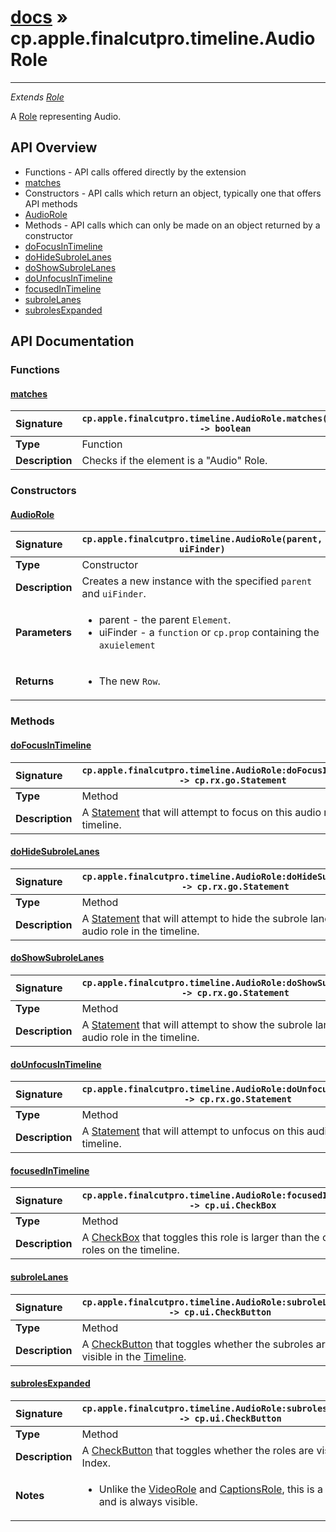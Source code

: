 # [docs](index.md) » cp.apple.finalcutpro.timeline.AudioRole
---

*Extends [Role](cp.apple.finalcutpro.timeline.Role.md)*

A [Role](cp.apple.finalcutpro.timeline.Role.md) representing Audio.

## API Overview
* Functions - API calls offered directly by the extension
 * [matches](#matches)
* Constructors - API calls which return an object, typically one that offers API methods
 * [AudioRole](#audiorole)
* Methods - API calls which can only be made on an object returned by a constructor
 * [doFocusInTimeline](#dofocusintimeline)
 * [doHideSubroleLanes](#dohidesubrolelanes)
 * [doShowSubroleLanes](#doshowsubrolelanes)
 * [doUnfocusInTimeline](#dounfocusintimeline)
 * [focusedInTimeline](#focusedintimeline)
 * [subroleLanes](#subrolelanes)
 * [subrolesExpanded](#subrolesexpanded)

## API Documentation

### Functions

#### [matches](#matches)
| <span style="float: left;">**Signature**</span> | <span style="float: left;">`cp.apple.finalcutpro.timeline.AudioRole.matches(element) -> boolean` </span>                                                          |
| -----------------------------------------------------|---------------------------------------------------------------------------------------------------------|
| **Type**                                             | Function |
| **Description**                                      | Checks if the element is a "Audio" Role. |

### Constructors

#### [AudioRole](#audiorole)
| <span style="float: left;">**Signature**</span> | <span style="float: left;">`cp.apple.finalcutpro.timeline.AudioRole(parent, uiFinder)` </span>                                                          |
| -----------------------------------------------------|---------------------------------------------------------------------------------------------------------|
| **Type**                                             | Constructor |
| **Description**                                      | Creates a new instance with the specified `parent` and `uiFinder`. |
| **Parameters**                                       | <ul><li>parent - the parent <code>Element</code>.</li><li>uiFinder - a <code>function</code> or <code>cp.prop</code> containing the <code>axuielement</code></li></ul> |
| **Returns**                                          | <ul><li>The new <code>Row</code>.</li></ul> |

### Methods

#### [doFocusInTimeline](#dofocusintimeline)
| <span style="float: left;">**Signature**</span> | <span style="float: left;">`cp.apple.finalcutpro.timeline.AudioRole:doFocusInTimeline() -> cp.rx.go.Statement` </span>                                                          |
| -----------------------------------------------------|---------------------------------------------------------------------------------------------------------|
| **Type**                                             | Method |
| **Description**                                      | A [Statement](cp.rx.go.Statement.md) that will attempt to focus on this audio role in the timeline. |

#### [doHideSubroleLanes](#dohidesubrolelanes)
| <span style="float: left;">**Signature**</span> | <span style="float: left;">`cp.apple.finalcutpro.timeline.AudioRole:doHideSubroleLanes() -> cp.rx.go.Statement` </span>                                                          |
| -----------------------------------------------------|---------------------------------------------------------------------------------------------------------|
| **Type**                                             | Method |
| **Description**                                      | A [Statement](cp.rx.go.Statement.md) that will attempt to hide the subrole lanes on this audio role in the timeline. |

#### [doShowSubroleLanes](#doshowsubrolelanes)
| <span style="float: left;">**Signature**</span> | <span style="float: left;">`cp.apple.finalcutpro.timeline.AudioRole:doShowSubroleLanes() -> cp.rx.go.Statement` </span>                                                          |
| -----------------------------------------------------|---------------------------------------------------------------------------------------------------------|
| **Type**                                             | Method |
| **Description**                                      | A [Statement](cp.rx.go.Statement.md) that will attempt to show the subrole lanes on this audio role in the timeline. |

#### [doUnfocusInTimeline](#dounfocusintimeline)
| <span style="float: left;">**Signature**</span> | <span style="float: left;">`cp.apple.finalcutpro.timeline.AudioRole:doUnfocusInTimeline() -> cp.rx.go.Statement` </span>                                                          |
| -----------------------------------------------------|---------------------------------------------------------------------------------------------------------|
| **Type**                                             | Method |
| **Description**                                      | A [Statement](cp.rx.go.Statement.md) that will attempt to unfocus on this audio role in the timeline. |

#### [focusedInTimeline](#focusedintimeline)
| <span style="float: left;">**Signature**</span> | <span style="float: left;">`cp.apple.finalcutpro.timeline.AudioRole:focusedInTimeline() -> cp.ui.CheckBox` </span>                                                          |
| -----------------------------------------------------|---------------------------------------------------------------------------------------------------------|
| **Type**                                             | Method |
| **Description**                                      | A [CheckBox](cp.ui.CheckBox.md) that toggles this role is larger than the other audio roles on the timeline. |

#### [subroleLanes](#subrolelanes)
| <span style="float: left;">**Signature**</span> | <span style="float: left;">`cp.apple.finalcutpro.timeline.AudioRole:subroleLanes() -> cp.ui.CheckButton` </span>                                                          |
| -----------------------------------------------------|---------------------------------------------------------------------------------------------------------|
| **Type**                                             | Method |
| **Description**                                      | A [CheckButton](cp.ui.CheckButton.md) that toggles whether the subroles are visible in the [Timeline](cp.apple.finalcutpro.timeline.Timeline.md). |

#### [subrolesExpanded](#subrolesexpanded)
| <span style="float: left;">**Signature**</span> | <span style="float: left;">`cp.apple.finalcutpro.timeline.AudioRole:subrolesExpanded() -> cp.ui.CheckButton` </span>                                                          |
| -----------------------------------------------------|---------------------------------------------------------------------------------------------------------|
| **Type**                                             | Method |
| **Description**                                      | A [CheckButton](cp.ui.CheckButton.md) that toggles whether the roles are visible in the Index. |
| **Notes**                                            | <ul><li>Unlike the <a href="cp.finalcutpro.apple.timeline.VideoRole.md">VideoRole</a> and <a href="cp.apple.finalcutpro.timeline.CaptionsRole.md">CaptionsRole</a>, this is a <a href="cp.ui.CheckBox.md">CheckBox</a> and is always visible.</li></ul> |

